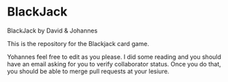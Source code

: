 # BlackJack
BlackJack by David &amp; Johannes

This is the repository for the Blackjack card game. 

Yohannes feel free to edit as you please. I did some reading and you should have an email 
asking for you to verify collaborator status. Once you do that, you should be able to merge
pull requests at your lesiure. 
